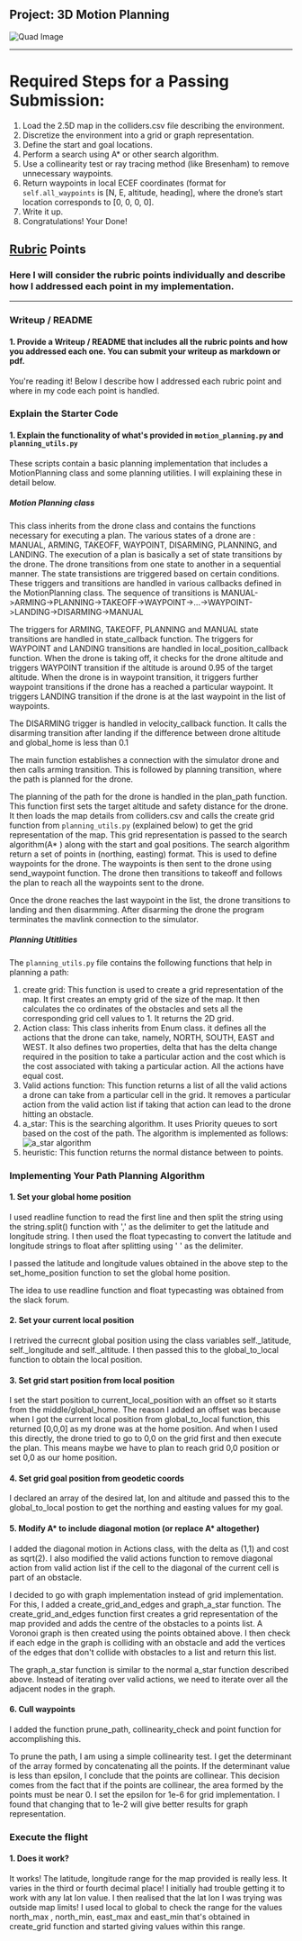 ## Project: 3D Motion Planning
![Quad Image](./misc/enroute.png)

---


# Required Steps for a Passing Submission:
1. Load the 2.5D map in the colliders.csv file describing the environment.
2. Discretize the environment into a grid or graph representation.
3. Define the start and goal locations.
4. Perform a search using A* or other search algorithm.
5. Use a collinearity test or ray tracing method (like Bresenham) to remove unnecessary waypoints.
6. Return waypoints in local ECEF coordinates (format for `self.all_waypoints` is [N, E, altitude, heading], where the drone’s start location corresponds to [0, 0, 0, 0].
7. Write it up.
8. Congratulations!  Your Done!

## [Rubric](https://review.udacity.com/#!/rubrics/1534/view) Points
### Here I will consider the rubric points individually and describe how I addressed each point in my implementation.  

---
### Writeup / README

#### 1. Provide a Writeup / README that includes all the rubric points and how you addressed each one.  You can submit your writeup as markdown or pdf.  

You're reading it! Below I describe how I addressed each rubric point and where in my code each point is handled.

### Explain the Starter Code

#### 1. Explain the functionality of what's provided in `motion_planning.py` and `planning_utils.py`
These scripts contain a basic planning implementation that includes a MotionPlanning class and some planning utilities. I will explaining these in detail below.

##### Motion Planning class
This class inherits from the drone class and contains the functions necessary for executing a plan.
The various states of a drone are : MANUAL, ARMING, TAKEOFF, WAYPOINT, DISARMING, PLANNING, and LANDING. The execution of a plan is basically a set of state transitions by the drone. The drone transitions from one state to another in a sequential manner. The state transistions are triggered based on certain conditions. These triggers and transitions are handled in various callbacks defined in the MotionPlanning class. The sequence of transitions is 
MANUAL->ARMING->PLANNING->TAKEOFF->WAYPOINT->...->WAYPOINT->LANDING->DISARMING->MANUAL

The triggers for ARMING, TAKEOFF, PLANNING and MANUAL state transitions are handled in state_callback function. The triggers for WAYPOINT and LANDING transitions are handled in local_position_callback function. When the drone is taking off, it checks for the drone altitude and triggers WAYPOINT transition if the altitude is around 0.95 of the target altitude. When the drone is in waypoint transition, it triggers further waypoint transitions if the drone has a reached a particular waypoint. It triggers LANDING transition if the drone is at the last waypoint in the list of waypoints. 

The DISARMING trigger is handled in velocity_callback function. It calls the disarming transition after landing if the difference between drone altitude and global_home is less than 0.1

The main function establishes a connection with the simulator drone and then calls arming transition. This is followed by planning transition, where the path is planned for the drone.

The planning of the path for the drone is handled in the plan_path function. This function first sets the target altitude and safety distance for the drone. It then loads the map details from colliders.csv and calls the create grid function from `planning_utils.py` (explained below) to get the grid representation of the map. This grid representation is passed to the search algorithm(A* ) along with the start and goal positions. The search algorithm return a set of points in (northing, easting) format. This is used to define waypoints for the drone. The waypoints is then sent to the drone using send_waypoint function. The drone then transitions to takeoff and follows the plan to reach all the waypoints sent to the drone.

Once the drone reaches the last waypoint in the list, the drone transitions to landing and then disarmming. After disarming the drone the program terminates the mavlink connection to the simulator.


##### Planning Utitlities
The  `planning_utils.py` file contains the following functions that help in planning a path:
1. create grid: This function is used to create a grid representation of the map. It first creates an empty grid of the size of the map. It then calculates the co ordinates of the obstacles and sets all the corresponding grid cell values to 1. It returns the 2D grid.
2. Action class: This class inherits from Enum class. it defines all the actions that the drone can take, namely, NORTH, SOUTH, EAST and WEST. It also defines two properties, delta that has the delta change required in the position to take a particular action and the cost which is the cost associated with taking a particular action. All the actions have equal cost.
3. Valid actions function: This function returns a list of all the valid actions a drone can take from a particular cell in the grid. It removes a particular action from the valid action list if taking that action can lead to the drone hitting an obstacle.
4. a_star: This is the searching algorithm. It uses Priority queues to sort based on the cost of the path. The algorithm is implemented as follows:
![a_star algorithm](./misc/map.png)
5. heuristic: This function returns the normal distance between to points.

### Implementing Your Path Planning Algorithm

#### 1. Set your global home position
I used readline function to read the first line and then split the string using the string.split() function with ',' as the delimiter to get the latitude and longitude string. I then used the float typecasting to convert the latitude and longitude strings to float after splitting using ' ' as the delimiter.

I passed the latitude and longitude values obtained in the above step to the set_home_position function to set the global home position.

The idea to use readline function and float typecasting was obtained from the slack forum.

#### 2. Set your current local position

I retrived the currecnt global position using the class variables self.\_latitude, self.\_longitude and self.\_altitude. I then passed this to the global_to_local function to obtain the local position.


#### 3. Set grid start position from local position

I set the start position to current_local_position with an offset so it starts from the middle/global_home. The reason I added an offset was because when I got the current local position from global_to_local function, this returned [0,0,0] as  my drone was at the home position. And when I used this directly, the drone tried to go to 0,0 on the grid first and then execute the plan. This means maybe we have to plan to reach grid 0,0 position or set 0,0 as our home position.

#### 4. Set grid goal position from geodetic coords
I declared an array of the desired lat, lon and altitude and passed this to the global_to_local postion to get the northing and easting values for my goal.

#### 5. Modify A* to include diagonal motion (or replace A* altogether)

I added the diagonal motion in Actions class, with the delta as (1,1) and cost as sqrt(2).
I also modified the valid actions function to remove diagonal action from valid action list if the cell to the diagonal of the current cell is part of an obstacle.

I decided to go with graph implementation instead of grid implementation. For this, I added a create_grid_and_edges and graph_a_star function.
The create_grid_and_edges function first creates a grid representation of the map provided and adds the centre of the obstacles to a points list. A Voronoi graph is then created using the points obtained above. I then check if each edge in the graph is colliding with an obstacle and add the vertices of the edges that don't collide with obstacles to a list and return this list.

The graph_a_star function is similar to the normal a_star function described above. Instead of iterating over valid actions, we need to iterate over all the adjacent nodes in the graph.

#### 6. Cull waypoints 
I added the function prune_path, collinearity_check and point function for accomplishing this.

To prune the path, I am using a simple collinearity test. I get the determinant of the array formed by concatenating all the points. If the determinant value is less than epsilon, I conclude that the points are collinear. This decision comes from the fact that if the points are collinear, the area formed by the points must be near 0. I set the epsilon for 1e-6 for grid implementation. I found that changing that to 1e-2 will give better results for graph representation.



### Execute the flight
#### 1. Does it work?
It works! The latitude, longitude range for the map provided is really less. It varies in the third or fourth decimal place! I initially had trouble getting it to work with any lat lon value. I then realised that the lat lon I was trying was outside map limits! I used local to global to check the range for the values north_max , north_min, east_max and east_min that's obtained in create_grid function and started giving values within this range.




